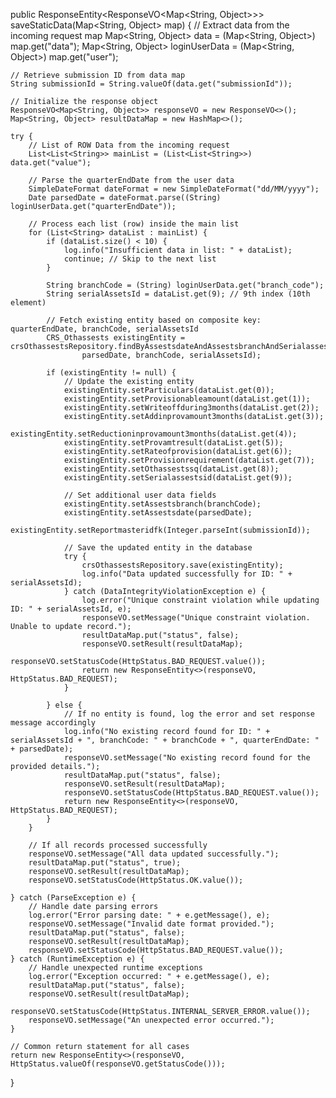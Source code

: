 public ResponseEntity<ResponseVO<Map<String, Object>>> saveStaticData(Map<String, Object> map) {
    // Extract data from the incoming request map
    Map<String, Object> data = (Map<String, Object>) map.get("data");
    Map<String, Object> loginUserData = (Map<String, Object>) map.get("user");

    // Retrieve submission ID from data map
    String submissionId = String.valueOf(data.get("submissionId"));

    // Initialize the response object
    ResponseVO<Map<String, Object>> responseVO = new ResponseVO<>();
    Map<String, Object> resultDataMap = new HashMap<>();

    try {
        // List of ROW Data from the incoming request
        List<List<String>> mainList = (List<List<String>>) data.get("value");

        // Parse the quarterEndDate from the user data
        SimpleDateFormat dateFormat = new SimpleDateFormat("dd/MM/yyyy");
        Date parsedDate = dateFormat.parse((String) loginUserData.get("quarterEndDate"));

        // Process each list (row) inside the main list
        for (List<String> dataList : mainList) {
            if (dataList.size() < 10) {
                log.info("Insufficient data in list: " + dataList);
                continue; // Skip to the next list
            }

            String branchCode = (String) loginUserData.get("branch_code");
            String serialAssetsId = dataList.get(9); // 9th index (10th element)

            // Fetch existing entity based on composite key: quarterEndDate, branchCode, serialAssetsId
            CRS_Othassests existingEntity = crsOthassestsRepository.findByAssestsdateAndAssestsbranchAndSerialassestsid(
                    parsedDate, branchCode, serialAssetsId);

            if (existingEntity != null) {
                // Update the existing entity
                existingEntity.setParticulars(dataList.get(0));
                existingEntity.setProvisionableamount(dataList.get(1));
                existingEntity.setWriteoffduring3months(dataList.get(2));
                existingEntity.setAddinprovamount3months(dataList.get(3));
                existingEntity.setReductioninprovamount3months(dataList.get(4));
                existingEntity.setProvamtresult(dataList.get(5));
                existingEntity.setRateofprovision(dataList.get(6));
                existingEntity.setProvisionrequirement(dataList.get(7));
                existingEntity.setOthassestssq(dataList.get(8));
                existingEntity.setSerialassestsid(dataList.get(9));

                // Set additional user data fields
                existingEntity.setAssestsbranch(branchCode);
                existingEntity.setAssestsdate(parsedDate);
                existingEntity.setReportmasteridfk(Integer.parseInt(submissionId));

                // Save the updated entity in the database
                try {
                    crsOthassestsRepository.save(existingEntity);
                    log.info("Data updated successfully for ID: " + serialAssetsId);
                } catch (DataIntegrityViolationException e) {
                    log.error("Unique constraint violation while updating ID: " + serialAssetsId, e);
                    responseVO.setMessage("Unique constraint violation. Unable to update record.");
                    resultDataMap.put("status", false);
                    responseVO.setResult(resultDataMap);
                    responseVO.setStatusCode(HttpStatus.BAD_REQUEST.value());
                    return new ResponseEntity<>(responseVO, HttpStatus.BAD_REQUEST);
                }

            } else {
                // If no entity is found, log the error and set response message accordingly
                log.info("No existing record found for ID: " + serialAssetsId + ", branchCode: " + branchCode + ", quarterEndDate: " + parsedDate);
                responseVO.setMessage("No existing record found for the provided details.");
                resultDataMap.put("status", false);
                responseVO.setResult(resultDataMap);
                responseVO.setStatusCode(HttpStatus.BAD_REQUEST.value());
                return new ResponseEntity<>(responseVO, HttpStatus.BAD_REQUEST);
            }
        }

        // If all records processed successfully
        responseVO.setMessage("All data updated successfully.");
        resultDataMap.put("status", true);
        responseVO.setResult(resultDataMap);
        responseVO.setStatusCode(HttpStatus.OK.value());

    } catch (ParseException e) {
        // Handle date parsing errors
        log.error("Error parsing date: " + e.getMessage(), e);
        responseVO.setMessage("Invalid date format provided.");
        resultDataMap.put("status", false);
        responseVO.setResult(resultDataMap);
        responseVO.setStatusCode(HttpStatus.BAD_REQUEST.value());
    } catch (RuntimeException e) {
        // Handle unexpected runtime exceptions
        log.error("Exception occurred: " + e.getMessage(), e);
        resultDataMap.put("status", false);
        responseVO.setResult(resultDataMap);
        responseVO.setStatusCode(HttpStatus.INTERNAL_SERVER_ERROR.value());
        responseVO.setMessage("An unexpected error occurred.");
    }

    // Common return statement for all cases
    return new ResponseEntity<>(responseVO, HttpStatus.valueOf(responseVO.getStatusCode()));
}